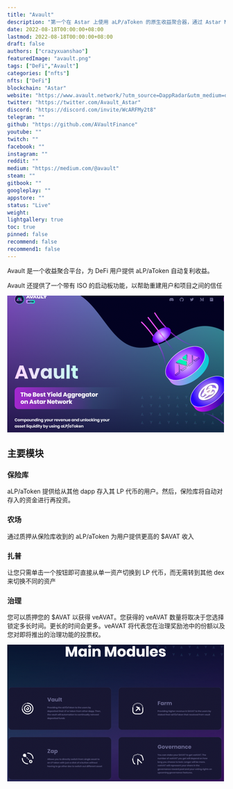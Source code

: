 ```yaml
---
title: "Avault"
description: "第一个在 Astar 上使用 aLP/aToken 的原生收益聚合器，通过 Astar Network 上的 ISO 启动板为 Polkadot 重建信任"
date: 2022-08-18T00:00:00+08:00
lastmod: 2022-08-18T00:00:00+08:00
draft: false
authors: ["crazyxuanshao"]
featuredImage: "avault.png"
tags: ["DeFi","Avault"]
categories: ["nfts"]
nfts: ["DeFi"]
blockchain: "Astar"
website: "https://www.avault.network/?utm_source=DappRadar&utm_medium=deeplink&utm_campaign=visit-website"
twitter: "https://twitter.com/Avault_Astar"
discord: "https://discord.com/invite/WcARFMy2t8"
telegram: ""
github: "https://github.com/AVaultFinance"
youtube: ""
twitch: ""
facebook: ""
instagram: ""
reddit: ""
medium: "https://medium.com/@avault"
steam: ""
gitbook: ""
googleplay: ""
appstore: ""
status: "Live"
weight: 
lightgallery: true
toc: true
pinned: false
recommend: false
recommend1: false
---
```

<p>Avault 是一个收益聚合平台，为 DeFi 用户提供 aLP/aToken 自动复利收益。</p>
<p>Avault 还提供了一个带有 ISO 的启动板功能，以帮助重建用户和项目之间的信任</p>

![nfdin](nfdin.png)



## 主要模块

### 保险库

aLP/aToken 提供给从其他 dapp 存入其 LP 代币的用户。然后，保险库将自动对存入的资金进行再投资。

### 农场

通过质押从保险库收到的 aLP/aToken 为用户提供更高的 $AVAT 收入

### 扎普

让您只需单击一个按钮即可直接从单一资产切换到 LP 代币，而无需转到其他 dex 来切换不同的资产

### 治理

您可以质押您的 $AVAT 以获得 veAVAT。您获得的 veAVAT 数量将取决于您选择锁定多长时间。更长的时间会更多。veAVAT 将代表您在治理奖励池中的份额以及您对即将推出的治理功能的投票权。

![nfdisnf](nfdisnf.png)